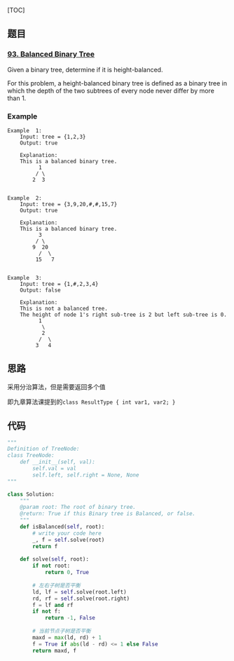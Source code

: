 [TOC]

## 题目

### [93. Balanced Binary Tree](https://www.lintcode.com/problem/balanced-binary-tree/description)

Given a binary tree, determine if it is height-balanced.

For this problem, a height-balanced binary tree is defined as a binary tree in which the depth of the two subtrees of every node never differ by more than 1.

### Example

```
Example  1:
	Input: tree = {1,2,3}
	Output: true
	
	Explanation:
	This is a balanced binary tree.
		  1  
		 / \                
		2  3

	
Example  2:
	Input: tree = {3,9,20,#,#,15,7}
	Output: true
	
	Explanation:
	This is a balanced binary tree.
		  3  
		 / \                
		9  20                
		  /  \                
		 15   7 

	
Example  3:
	Input: tree = {1,#,2,3,4}
	Output: false
	
	Explanation:
	This is not a balanced tree. 
	The height of node 1's right sub-tree is 2 but left sub-tree is 0.
		  1  
		   \                
		   2                
		  /  \                
		 3   4
```

## 思路

采用分治算法，但是需要返回多个值

即九章算法课提到的`class ResultType { int var1, var2; }`

## 代码

```python
"""
Definition of TreeNode:
class TreeNode:
    def __init__(self, val):
        self.val = val
        self.left, self.right = None, None
"""

class Solution:
    """
    @param root: The root of binary tree.
    @return: True if this Binary tree is Balanced, or false.
    """
    def isBalanced(self, root):
        # write your code here
        _, f = self.solve(root)
        return f
        
    def solve(self, root):
        if not root:
            return 0, True
        
        # 左右子树是否平衡
        ld, lf = self.solve(root.left)
        rd, rf = self.solve(root.right)
        f = lf and rf
        if not f:
            return -1, False
        
        # 当前节点子树是否平衡
        maxd = max(ld, rd) + 1
        f = True if abs(ld - rd) <= 1 else False
        return maxd, f
```

